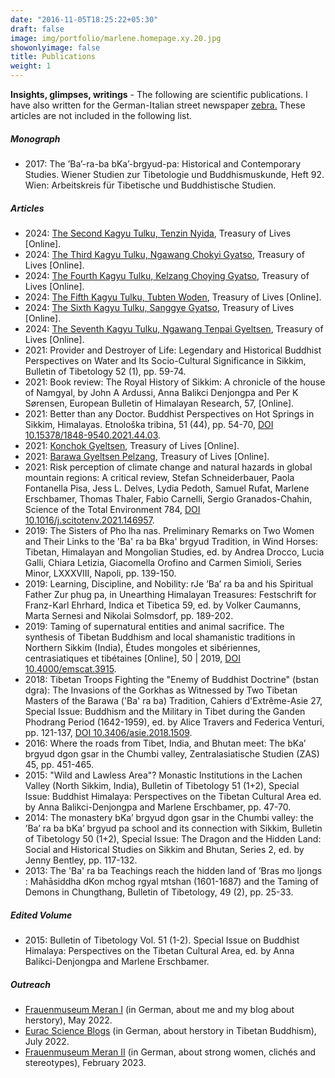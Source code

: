 ```yaml
---
date: "2016-11-05T18:25:22+05:30"
draft: false
image: img/portfolio/marlene.homepage.xy.20.jpg
showonlyimage: false
title: Publications
weight: 1
---
```



**Insights, glimpses, writings** - The following are scientific publications. I have also written for the German-Italian street newspaper [zebra.](https://oew.org/zebra/) These articles are not included in the following list.
<!--more-->


##### Monograph
- 2017: The ’Ba’-ra-ba bKa’-brgyud-pa: Historical and Contemporary Studies. Wiener Studien zur Tibetologie und Buddhismuskunde, Heft 92. Wien: Arbeitskreis für Tibetische und Buddhistische Studien.



##### Articles
- 2024: [The Second Kagyu Tulku, Tenzin Nyida](https://treasuryoflives.org/biographies/view/Second-Kagyu-Tulku-Tenzin-Nyida/13855), Treasury of Lives [Online].
- 2024: [The Third Kagyu Tulku, Ngawang Chokyi Gyatso](https://treasuryoflives.org/biographies/view/Third-Kagyu-Tulku-Ngawang-Chokyi-Gyatso/9764), Treasury of Lives [Online].
- 2024: [The Fourth Kagyu Tulku, Kelzang Choying Gyatso](https://treasuryoflives.org/biographies/view/Fourth-Kagyu-Tulku-Kelzang-Choying-Gyatso/13856), Treasury of Lives [Online].
- 2024: [The Fifth Kagyu Tulku, Tubten Woden](https://treasuryoflives.org/biographies/view/Fifth-Kagyu-Tulku-Tubten-Woden/13857), Treasury of Lives [Online].
- 2024: [The Sixth Kagyu Tulku, Sanggye Gyatso](https://treasuryoflives.org/biographies/view/Sixth-Kagyu-Tulku-Sanggye-Gyatso/13858), Treasury of Lives [Online].
- 2024: [The Seventh Kagyu Tulku, Ngawang Tenpai Gyeltsen](https://treasuryoflives.org/biographies/view/Seventh-Kagyu-Tulku-Ngawang-Tenpai-Gyeltsen/13859), Treasury of Lives [Online].
- 2021: Provider and Destroyer of Life: Legendary and Historical Buddhist Perspectives on Water and Its Socio-Cultural Significance in Sikkim, Bulletin of Tibetology 52 (1), pp. 59-74.
- 2021: Book review: The Royal History of Sikkim: A chronicle of the house of Namgyal, by John A Ardussi, Anna Balikci Denjongpa and Per K Sørensen, European Bulletin of Himalayan Research, 57, [Online].
- 2021: Better than any Doctor. Buddhist Perspectives on Hot Springs in Sikkim, Himalayas. Etnološka tribina, 51 (44), pp. 54-70, [DOI 10.15378/1848-9540.2021.44.03](https://doi.org/10.15378/1848-9540.2021.44.03).
- 2021: [Konchok Gyeltsen](https://treasuryoflives.org/biographies/view/Konchok-Gyeltsen/9761), Treasury of Lives [Online].
- 2021: [Barawa Gyeltsen Pelzang](https://treasuryoflives.org/biographies/view/Gyeltsen-Pelzang/TBRC_P1932), Treasury of Lives [Online].
- 2021: Risk perception of climate change and natural hazards in global mountain regions: A critical review, Stefan Schneiderbauer, Paola Fontanella Pisa, Jess L. Delves, Lydia Pedoth, Samuel Rufat, Marlene Erschbamer, Thomas Thaler, Fabio Carnelli, Sergio Granados-Chahin, Science of the Total Environment 784, [DOI 10.1016/j.scitotenv.2021.146957](https://doi.org/10.1016/j.scitotenv.2021.146957).
- 2019: The Sisters of Pho lha nas. Preliminary Remarks on Two Women and Their Links to the 'Ba' ra ba Bka' brgyud Tradition, in Wind Horses: Tibetan, Himalayan and Mongolian Studies, ed. by Andrea Drocco, Lucia Galli, Chiara Letizia, Giacomella Orofino and Carmen Simioli, Series Minor, LXXXVIII, Napoli, pp. 139-150.
- 2019: Learning, Discipline, and Nobility: rJe ’Ba’ ra ba and his Spiritual Father Zur phug pa, in Unearthing Himalayan Treasures: Festschrift for Franz-Karl Ehrhard, Indica et Tibetica 59, ed. by Volker Caumanns, Marta Sernesi and Nikolai Solmsdorf, pp. 189-202.
- 2019: Taming of supernatural entities and animal sacrifice. The synthesis of Tibetan Buddhism and local shamanistic traditions in Northern Sikkim (India), Études mongoles et sibériennes, centrasiatiques et tibétaines [Online], 50 | 2019, [DOI 10.4000/emscat.3915](https://doi.org/10.4000/emscat.3915).
- 2018: Tibetan Troops Fighting the "Enemy of Buddhist Doctrine" (bstan dgra): The Invasions of the Gorkhas as Witnessed by Two Tibetan Masters of the Barawa ('Ba' ra ba) Tradition, Cahiers d'Extrême-Asie 27, Special Issue: Buddhism and the Military in Tibet during the Ganden Phodrang Period (1642-1959), ed. by Alice Travers and Federica Venturi, pp. 121-137, [DOI 10.3406/asie.2018.1509](https://doi.org/10.3406/asie.2018.1509).
- 2016: Where the roads from Tibet, India, and Bhutan meet: The bKa’ brgyud dgon gsar in the Chumbi valley, Zentralasiatische Studien (ZAS) 45, pp. 451-465.
- 2015: "Wild and Lawless Area"? Monastic Institutions in the Lachen Valley (North Sikkim, India), Bulletin of Tibetology 51 (1+2), Special Issue: Buddhist Himalaya: Perspectives on the Tibetan Cultural Area ed. by Anna Balikci-Denjongpa and Marlene Erschbamer, pp. 47-70.
- 2014: The monastery bKa’ brgyud dgon gsar in the Chumbi valley: the ’Ba’ ra ba bKa’ brgyud pa school and its connection with Sikkim, Bulletin of Tibetology 50 (1+2), Special Issue: The Dragon and the Hidden Land: Social and Historical Studies on Sikkim and Bhutan, Series 2, ed. by Jenny Bentley, pp. 117-132.
- 2013: The 'Ba' ra ba Teachings reach the hidden land of ’Bras mo ljongs : Mahāsiddha dKon mchog rgyal mtshan (1601-1687) and the Taming of Demons in Chungthang, Bulletin of Tibetology, 49 (2), pp. 25-33.


##### Edited Volume

- 2015: Bulletin of Tibetology Vol. 51 (1-2). Special Issue on Buddhist Himalaya: Perspectives on the Tibetan Cultural Area, ed. by Anna Balikci-Denjongpa and Marlene Erschbamer.

##### Outreach

- [Frauenmuseum Meran I](https://www.ichfrau.com/frau-gesellschaft/erinnermich-frauen-schreiben-geschichte/13827) (in German, about me and my blog about herstory), May 2022.
- [Eurac Science Blogs](https://doi.org/10.57708/B122550231) (in German, about herstory in Tibetan Buddhism), July 2022.
- [Frauenmuseum Meran II](https://www.ichfrau.com/herstory/lesben-maennermordende-weibsbilder-ungeheurliche-gestalten-nein-amazonen/14903) (in German, about strong women, clichés and stereotypes), February 2023.

